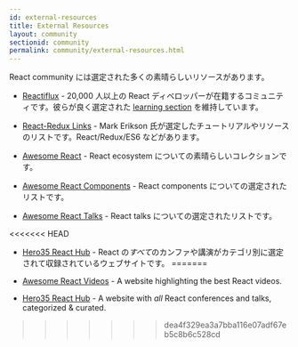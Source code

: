 ```yaml
---
id: external-resources
title: External Resources
layout: community
sectionid: community
permalink: community/external-resources.html
---
```


React community には選定された多くの素晴らしいリソースがあります。

- [Reactiflux](https://www.reactiflux.com/) - 20,000 人以上の React ディベロッパーが在籍するコミュニティです。彼らが良く選定された [learning section](https://www.reactiflux.com/learning/) を維持しています。

- [React-Redux Links](https://github.com/markerikson/react-redux-links) - Mark Erikson 氏が選定したチュートリアルやリソースのリストです。React/Redux/ES6 などがあります。

- [Awesome React](https://github.com/enaqx/awesome-react) - React ecosystem についての素晴らしいコレクションです。

- [Awesome React Components](https://github.com/brillout/awesome-react-components) - React components についての選定されたリストです。

- [Awesome React Talks](https://github.com/tiaanduplessis/awesome-react-talks) - React talks についての選定されたリストです。

<<<<<<< HEAD
- [Hero35 React Hub](https://hero35.com/topic/react) - React の*すべて*のカンファや講演がカテゴリ別に選定されて収録されているウェブサイトです。
=======
- [Awesome React Videos](https://www.awesomereact.com) - A website highlighting the best React videos.

- [Hero35 React Hub](https://hero35.com/topic/react) - A website with _all_ React conferences and talks, categorized & curated.
>>>>>>> dea4f329ea3a7bba116e07adf67eb5c8b6c528cd
